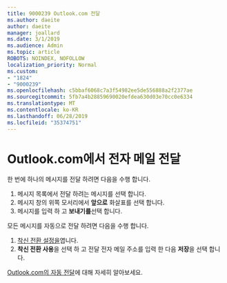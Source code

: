 ```yaml
---
title: 9000239 Outlook.com 전달
ms.author: daeite
author: daeite
manager: joallard
ms.date: 3/1/2019
ms.audience: Admin
ms.topic: article
ROBOTS: NOINDEX, NOFOLLOW
localization_priority: Normal
ms.custom:
- "1824"
- "9000239"
ms.openlocfilehash: c5bbaf6068c7a3f54982ee5de556888a2f2377ae
ms.sourcegitcommit: 5fb7a4b28859690020efdea630d03e70cc0e6334
ms.translationtype: MT
ms.contentlocale: ko-KR
ms.lasthandoff: 06/28/2019
ms.locfileid: "35374751"
---
```

# <a name="forwarding-email-in-outlookcom"></a>Outlook.com에서 전자 메일 전달

한 번에 하나의 메시지를 전달 하려면 다음을 수행 합니다.

1. 메시지 목록에서 전달 하려는 메시지를 선택 합니다.
2. 메시지 창의 위쪽 모서리에서 **앞으로** 화살표를 선택 합니다.
3. 메시지를 입력 하 고 **보내기를**선택 합니다.

모든 메시지를 자동으로 전달 하려면 다음을 수행 합니다.

1. [착신 전환 설정을](https://outlook.live.com/mail/options/mail/forwarding/forwardingOption)엽니다.
2. **착신 전환 사용**을 선택 하 고 전달 전자 메일 주소를 입력 한 다음 **저장**을 선택 합니다.

[Outlook.com의 자동 전달](https://support.office.com/article/6246987c-6c8f-4144-b255-14fc07007dad)에 대해 자세히 알아보세요.